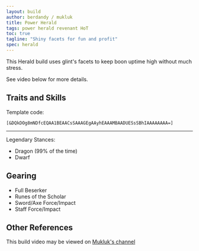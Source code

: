 ```yaml
---
layout: build
author: berdandy / mukluk
title: Power Herald
tags: power herald revenant HoT
toc: true
tagline: "Shiny facets for fun and profit"
spec: herald
---
```


This Herald build uses glint's facets to keep boon uptime high without much stress.

See video below for more details.

## Traits and Skills

Template code:

`[&DQkDOg8mNDfcEQAA1BEAACsSAAAGEgAAyhEAAAMBAADUESsSBhIAAAAAAAA=]`

---

Legendary Stances:
- Dragon (99% of the time)
- Dwarf

<div
  data-armory-embed='specializations'
  data-armory-ids='3,15,52'
  data-armory-3-traits='1761,1760,1719'
  data-armory-15-traits='1767,1786,1800'
  data-armory-52-traits='1716,1738,1803'
>
</div>
<script async src='https://unpkg.com/armory-embeds@^0.x.x/armory-embeds.js'></script>

## Gearing

- Full Beserker
- Runes of the Scholar
- Sword/Axe Force/Impact
- Staff Force/Impact

## Other References

This build video may be viewed on [Mukluk's channel](https://www.youtube.com/watch?v=Zfyt_Cy6ajg)

